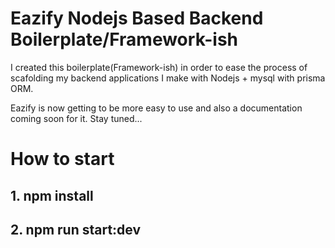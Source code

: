 # Eazify Nodejs Based Backend Boilerplate/Framework-ish

I created this boilerplate(Framework-ish) in order to ease the process of scafolding my backend applications I make with Nodejs + mysql with prisma ORM. 

Eazify is now getting to be more easy to use and also a documentation coming soon for it. Stay tuned... 

# How to start 

## 1. npm install
## 2. npm run start:dev
